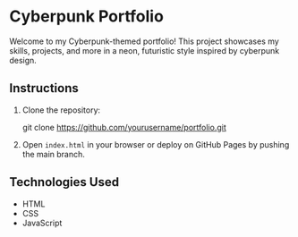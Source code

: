 # Cyberpunk Portfolio

Welcome to my Cyberpunk-themed portfolio! This project showcases my skills, projects, and more in a neon, futuristic style inspired by cyberpunk design.

## Instructions

1. Clone the repository:

    git clone https://github.com/yourusername/portfolio.git

2. Open `index.html` in your browser or deploy on GitHub Pages by pushing the main branch.

## Technologies Used
- HTML
- CSS
- JavaScript
